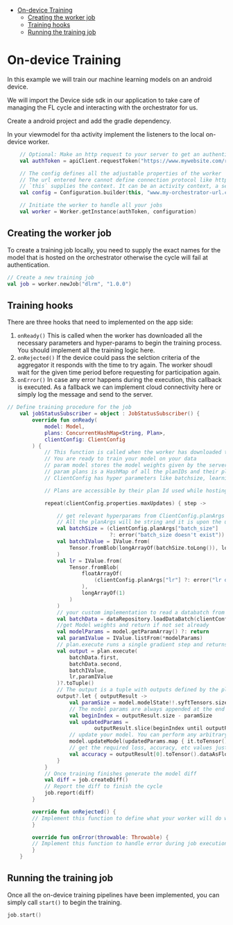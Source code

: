 
- [On-device Training](#on-device-training)
  - [Creating the worker job](#creating-the-worker-job)
  - [Training hooks](#training-hooks)
  - [Running the training job](#running-the-training-job)

# On-device Training
In this example we will train our machine learning models on an android device. 

We will import the Device side sdk in our application to take care of managing the FL cycle and interacting with the orchestrator for us.

Create a android project and add the gradle dependency.

In your viewmodel for tha activity implement the listeners to the local on-device worker.

```Kotlin
    // Optional: Make an http request to your server to get an authentication token
    val authToken = apiClient.requestToken("https://www.mywebsite.com/request-token/$userId")

    // The config defines all the adjustable properties of the worker
    // The url entered here cannot define connection protocol like https/wss since the worker allots them by its own
    // `this` supplies the context. It can be an activity context, a service context, or an application context.
    val config = Configuration.builder(this, "www.my-orchestrator-url.com").build()

    // Initiate the worker to handle all your jobs
    val worker = Worker.getInstance(authToken, configuration)

```
## Creating the worker job

To create a training job locally, you need to supply the exact names for the model that is hosted on the orchestrator otherwise the cycle will fail at authentication.

```kotlin
// Create a new training job
val job = worker.newJob("dlrm", "1.0.0")
```

## Training hooks

There are three hooks that need to implemented on the app side:
1. `onReady()` This is called when the worker has downloaded all the necessary parameters and hyper-params to begin the training process. You should implement all the training logic here.
2. `onRejected()` If the device could pass the selction criteria of the aggregator it responds with the time to try again. The worker shoudl wait for the given time period before requesting for participation again.
3. `onError()` In case any error happens during the execution, this callback is executed. As a fallback we can implement cloud connectivity here or simply log the message and send to the server.

```Kotlin
// Define training procedure for the job
    val jobStatusSubscriber = object : JobStatusSubscriber() {
        override fun onReady(
            model: Model,
            plans: ConcurrentHashMap<String, Plan>,
            clientConfig: ClientConfig
        ) {
            // This function is called when the worker has downloaded the plans and protocols from Orchestrator
            // You are ready to train your model on your data
            // param model stores the model weights given by the server
            // param plans is a HashMap of all the planIDs and their plans.
            // ClientConfig has hyper parameters like batchsize, learning rate, number of steps, etc

            // Plans are accessible by their plan Id used while hosting them.

            repeat(clientConfig.properties.maxUpdates) { step ->

                // get relevant hyperparams from ClientConfig.planArgs
                // All the planArgs will be string and it is upon the user to deserialize them into correct type
                val batchSize = (clientConfig.planArgs["batch_size"]
                                 ?: error("batch_size doesn't exist")).toInt()
                val batchIValue = IValue.from(
                    Tensor.fromBlob(longArrayOf(batchSize.toLong()), longArrayOf(1))
                )
                val lr = IValue.from(
                    Tensor.fromBlob(
                        floatArrayOf(
                            (clientConfig.planArgs["lr"] ?: error("lr doesn't exist")).toFloat()
                        ),
                        longArrayOf(1)
                    )
                )
                // your custom implementation to read a databatch from your data
                val batchData = dataRepository.loadDataBatch(clientConfig.batchSize)
                //get Model weights and return if not set already
                val modelParams = model.getParamArray() ?: return
                val paramIValue = IValue.listFrom(*modelParams)
                // plan.execute runs a single gradient step and returns the output as PyTorch IValue
                val output = plan.execute(
                    batchData.first,
                    batchData.second,
                    batchIValue,
                    lr,paramIValue
                )?.toTuple()
                // The output is a tuple with outputs defined by the plan along with all the model params
                output?.let { outputResult ->
                    val paramSize = model.modelState!!.syftTensors.size
                    // The model params are always appended at the end of the output tuple
                    val beginIndex = outputResult.size - paramSize
                    val updatedParams =
                            outputResult.slice(beginIndex until outputResult.size)
                    // update your model. You can perform any arbitrary computation and checkpoint creation with these model weights
                    model.updateModel(updatedParams.map { it.toTensor() })
                    // get the required loss, accuracy, etc values just like you do in Pytorch Android
                    val accuracy = outputResult[0].toTensor().dataAsFloatArray.last()
                }
            }
            // Once training finishes generate the model diff
            val diff = job.createDiff()
            // Report the diff to finish the cycle
            job.report(diff)
        }

        override fun onRejected() {
        // Implement this function to define what your worker will do when your worker is rejected from the cycle
        }

        override fun onError(throwable: Throwable) {
        // Implement this function to handle error during job execution
        }
    }
```

## Running the training job

Once all the on-device training pipelines have been implemented, you can simply call `start()` to begin the training.

```kotlin
job.start()
```
